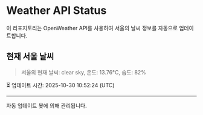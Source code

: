 
# Weather API Status

이 리포지토리는 OpenWeather API를 사용하여 서울의 날씨 정보를 자동으로 업데이트합니다.

## 현재 서울 날씨
> 서울의 현재 날씨: clear sky, 온도: 13.76°C, 습도: 82%

⏳ 업데이트 시간: 2025-10-30 10:52:24 (UTC)

---
자동 업데이트 봇에 의해 관리됩니다.

